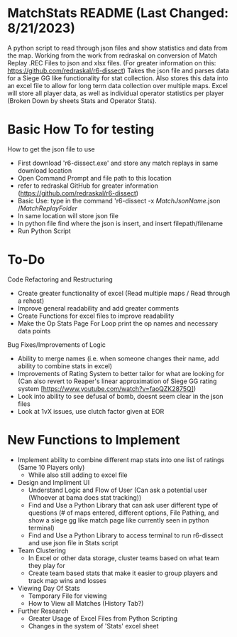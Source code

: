 # MatchStats README (Last Changed: 8/21/2023)
A python script to read through json files and show statistics and data from the map.
Working from the work from redraskal on conversion of Match Replay .REC Files to json and xlsx files.
(For greater information on this: https://github.com/redraskal/r6-dissect)
Takes the json file and parses data for a Siege GG like functionality for stat collection.
Also stores this data into an excel file to allow for long term data collection over multiple maps.
Excel will store all player data, as well as individual operator statistics per player (Broken Down by sheets Stats and Operator Stats).

# Basic How To for testing
How to get the json file to use
- First download 'r6-dissect.exe' and store any match replays in same download location
- Open Command Prompt and file path to this location
- refer to redraskal GitHub for greater information (https://github.com/redraskal/r6-dissect)
- Basic Use: type in the command 'r6-dissect -x _MatchJsonName_.json /_MatchReplayFolder_
- In same location will store json file
- In python file find where the json is insert, and insert filepath/filename
- Run Python Script


# To-Do 
Code Refactoring and Restructuring
  - Create greater functionality of excel (Read multiple maps / Read through a rehost)
  - Improve general readability and add greater comments
  - Create Functions for excel files to improve readability
  - Make the Op Stats Page For Loop print the op names and necessary data points

Bug Fixes/Improvements of Logic
  - Ability to merge names (i.e. when someone changes their name, add ability to combine stats in excel)
  - Improvements of Rating System to better tailor for what are looking for (Can also revert to Reaper's linear approximation of Siege GG rating system [https://www.youtube.com/watch?v=faoQZK2875Q])
  - Look into ability to see defusal of bomb, doesnt seem clear in the json files
  - Look at 1vX issues, use clutch factor given at EOR

# New Functions to Implement
  - Implement ability to combine different map stats into one list of ratings (Same 10 Players only)
      - While also still adding to excel file
  - Design and Impliment UI
     - Understand Logic and Flow of User (Can ask a potential user (Whoever at bama does stat tracking))
     - Find and Use a Python Library that can ask user different type of questions (# of maps entered, different options, File Pathing, and show a siege gg like match page like currently seen in python terminal)
     - Find and Use a Python Library to access terminal to run r6-dissect and use json file in Stats script
  - Team Clustering
     - In Excel or other data storage, cluster teams based on what team they play for
     - Create team based stats that make it easier to group players and track map wins and losses
  - Viewing Day Of Stats
     - Temporary File for viewing
     - How to View all Matches (History Tab?)
  - Further Research
     - Greater Usage of Excel Files from Python Scripting
     - Changes in the system of 'Stats' excel sheet
